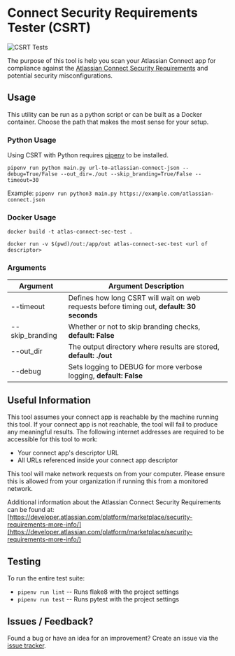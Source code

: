 # Connect Security Requirements Tester (CSRT)

![CSRT Tests](https://github.com/atlassian-labs/connect-security-req-tester/workflows/CSRT%20Linting%20and%20Testing/badge.svg)

The purpose of this tool is help you scan your Atlassian Connect app for compliance against the [Atlassian Connect Security Requirements](https://developer.atlassian.com/platform/marketplace/security-requirements/) and potential security misconfigurations.

## Usage
This utility can be run as a python script or can be built as a Docker container. Choose the path that makes the most sense for your setup.

### Python Usage

Using CSRT with Python requires [pipenv](https://pipenv.pypa.io) to be installed.

`pipenv run python main.py url-to-atlassian-connect-json --debug=True/False --out_dir=./out --skip_branding=True/False --timeout=30`

Example: `pipenv run python3 main.py https://example.com/atlassian-connect.json`

### Docker Usage
`docker build -t atlas-connect-sec-test .`

`docker run -v $(pwd)/out:/app/out atlas-connect-sec-test <url of descriptor>`

### Arguments
| Argument | Argument Description |
|----------|----------------------|
|--timeout          | Defines how long CSRT will wait on web requests before timing out, **default: 30 seconds**        |
|--skip_branding    | Whether or not to skip branding checks, **default: False**                                        |
|--out_dir          | The output directory where results are stored, **default: ./out**                                 |
|--debug            | Sets logging to DEBUG for more verbose logging, **default: False**                                |

## Useful Information
This tool assumes your connect app is reachable by the machine running this tool. If your connect app is not reachable, the tool will fail to produce any meaningful results. The following internet addresses are required to be accessible for this tool to work:
* Your connect app's descriptor URL
* All URLs referenced inside your connect app descriptor

This tool will make network requests on from your computer. Please ensure this is allowed from your organization if running this from a monitored network.

Additional information about the Atlassian Connect Security Requirements can be found at: [https://developer.atlassian.com/platform/marketplace/security-requirements-more-info/](https://developer.atlassian.com/platform/marketplace/security-requirements-more-info/)

## Testing
To run the entire test suite:

* `pipenv run lint` -- Runs flake8 with the project settings
* `pipenv run test` -- Runs pytest with the project settings

## Issues / Feedback?
Found a bug or have an idea for an improvement? Create an issue via the [issue tracker](https://github.com/atlassian-labs/connect-security-req-tester/issues).
